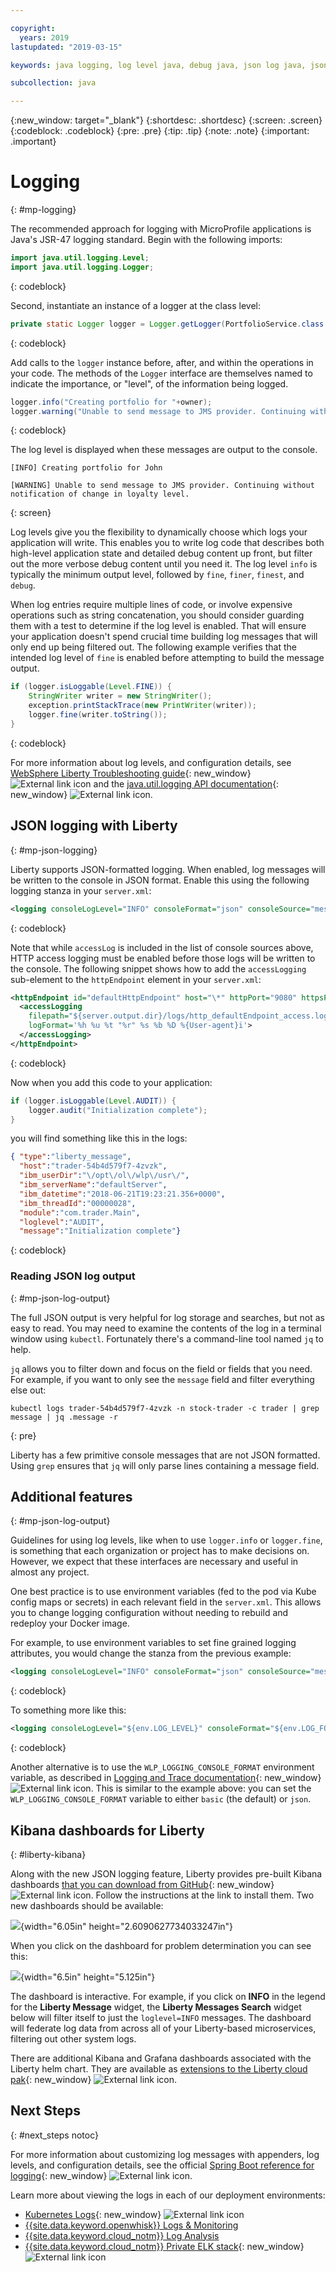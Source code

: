 ```yaml
---

copyright:
  years: 2019
lastupdated: "2019-03-15"

keywords: java logging, log level java, debug java, json log java, json log help, kibana liberty, liberty messages

subcollection: java

---
```


{:new_window: target="_blank"}
{:shortdesc: .shortdesc}
{:screen: .screen}
{:codeblock: .codeblock}
{:pre: .pre}
{:tip: .tip}
{:note: .note}
{:important: .important}

# Logging
{: #mp-logging}

The recommended approach for logging with MicroProfile applications is Java's JSR-47 logging standard. Begin with the following imports:

```java
import java.util.logging.Level;
import java.util.logging.Logger;
```
{: codeblock}

Second, instantiate an instance of a logger at the class level:

```java
private static Logger logger = Logger.getLogger(PortfolioService.class.getName());
```
{: codeblock}

Add calls to the `logger` instance before, after, and within the operations in your code. The methods of the `Logger` interface are themselves named to indicate the importance, or "level", of the information being logged.

```java
logger.info("Creating portfolio for "+owner);
logger.warning("Unable to send message to JMS provider. Continuing without notification of change in loyalty level.");
```
{: codeblock}

The log level is displayed when these messages are output to the console.

```
[INFO] Creating portfolio for John

[WARNING] Unable to send message to JMS provider. Continuing without notification of change in loyalty level.
```
{: screen}

Log levels give you the flexibility to dynamically choose which logs your application will write. This enables you to write log code that describes both high-level application state and detailed debug content up front, but filter out the more verbose debug content until you need it. The log level `info` is typically the minimum output level, followed by `fine`, `finer`, `finest`, and `debug`.

When log entries require multiple lines of code, or involve expensive operations such as string concatenation, you should consider guarding them with a test to determine if the log level is enabled. That will ensure your application doesn't spend crucial time building log messages that will only end up being filtered out. The following example verifies that the intended log level of `fine` is enabled before attempting to build the message output.

```java
if (logger.isLoggable(Level.FINE)) {
    StringWriter writer = new StringWriter();
    exception.printStackTrace(new PrintWriter(writer));
    logger.fine(writer.toString());
}
```
{: codeblock}

For more information about log levels, and configuration details, see [WebSphere Liberty Troubleshooting guide](https://www.ibm.com/support/knowledgecenter/SSEQTP_liberty/com.ibm.websphere.wlp.doc/ae/rwlp_logging.html){: new_window} ![External link icon](../icons/launch-glyph.svg "External link icon") and the [java.util.logging API documentation](https://docs.oracle.com/javase/8/docs/api/java/util/logging/package-summary.html){: new_window} ![External link icon](../icons/launch-glyph.svg "External link icon").

## JSON logging with Liberty
{: #mp-json-logging}

Liberty supports JSON-formatted logging. When enabled, log messages will be written to the console in JSON format. Enable this using the following logging stanza in your `server.xml`:

```xml
<logging consoleLogLevel="INFO" consoleFormat="json" consoleSource="message,trace,accessLog,ffdc" />
```
{: codeblock}

Note that while `accessLog` is included in the list of console sources above, HTTP access logging must be enabled before those logs will be written to the console. The following snippet shows how to add the `accessLogging` sub-element to the `httpEndpoint` element in your `server.xml`:

```xml
<httpEndpoint id="defaultHttpEndpoint" host="\*" httpPort="9080" httpsPort="9443">
  <accessLogging
    filepath="${server.output.dir}/logs/http_defaultEndpoint_access.log"
    logFormat='%h %u %t "%r" %s %b %D %{User-agent}i'>
  </accessLogging>
</httpEndpoint>
```
{: codeblock}

Now when you add this code to your application:

```java
if (logger.isLoggable(Level.AUDIT)) {
    logger.audit("Initialization complete");
}
```

you will find something like this in the logs:

```json
{ "type":"liberty_message",
  "host":"trader-54b4d579f7-4zvzk",
  "ibm_userDir":"\/opt\/ol\/wlp\/usr\/",
  "ibm_serverName":"defaultServer",
  "ibm_datetime":"2018-06-21T19:23:21.356+0000",
  "ibm_threadId":"00000028",
  "module":"com.trader.Main",
  "loglevel":"AUDIT",
  "message":"Initialization complete"}
```
{: codeblock}

### Reading JSON log output
{: #mp-json-log-output}

The full JSON output is very helpful for log storage and searches, but not as easy to read. You may need to examine the contents of the log in a terminal window using `kubectl`. Fortunately there's a command-line tool named `jq` to help.

`jq` allows you to filter down and focus on the field or fields that you need. For example, if you want to only see the `message` field and filter everything else out:

```
kubectl logs trader-54b4d579f7-4zvzk -n stock-trader -c trader | grep message | jq .message -r
```
{: pre}

Liberty has a few primitive console messages that are not JSON formatted. Using `grep` ensures that `jq` will only parse lines containing a message field.

## Additional features
{: #mp-json-log-output}

Guidelines for using log levels, like when to use `logger.info` or `logger.fine`, is something that each organization or project has to make decisions on. However, we expect that these interfaces are necessary and useful in almost any project.

One best practice is to use environment variables (fed to the pod via Kube config maps or secrets) in each relevant field in the `server.xml`. This allows you to change logging configuration without needing to rebuild and redeploy your Docker image.

For example, to use environment variables to set fine grained logging attributes, you would change the stanza from the previous example:

```xml
<logging consoleLogLevel="INFO" consoleFormat="json" consoleSource="message,trace,accessLog,ffdc" />
```
{: codeblock}

To something more like this:

```xml
<logging consoleLogLevel="${env.LOG_LEVEL}" consoleFormat="${env.LOG_FORMAT}" consoleSource="${env.LOG_SOURCE}" />
```
{: codeblock}

Another alternative is to use the `WLP_LOGGING_CONSOLE_FORMAT` environment variable, as described in [Logging and Trace documentation](https://www.ibm.com/support/knowledgecenter/SSEQTP_liberty/com.ibm.websphere.wlp.doc/ae/rwlp_logging.html){: new_window} ![External link icon](../icons/launch-glyph.svg "External link icon"). This is similar to the example above: you can set the `WLP_LOGGING_CONSOLE_FORMAT` variable to either `basic` (the default) or `json`.

## Kibana dashboards for Liberty
{: #liberty-kibana}

Along with the new JSON logging feature, Liberty provides pre-built Kibana dashboards [that you can download from GitHub](https://www.ibm.com/support/knowledgecenter/en/SSEQTP_liberty/com.ibm.websphere.wlp.doc/ae/twlp_icp_json_logging.html){: new_window} ![External link icon](../icons/launch-glyph.svg "External link icon"). Follow the instructions at the link to install them. Two new dashboards should be available:

![](images/microprofile-logging-image4.png){width="6.05in" height="2.6090627734033247in"}

When you click on the dashboard for problem determination you can see this:

![](images/microprofile-logging-image5.png){width="6.5in" height="5.125in"}

The dashboard is interactive. For example, if you click on **INFO** in the legend for the **Liberty Message** widget, the **Liberty Messages Search** widget below will filter itself to just the `loglevel=INFO` messages. The dashboard will federate log data from across all of your Liberty-based microservices, filtering out other system logs.

There are additional Kibana and Grafana dashboards associated with the Liberty helm chart. They are available as [extensions to the Liberty cloud pak](https://github.com/IBM/charts/tree/master/stable/ibm-websphere-liberty/ibm_cloud_pak/pak_extensions/dashboards){: new_window} ![External link icon](../icons/launch-glyph.svg "External link icon").

## Next Steps
{: #next_steps notoc}

For more information about customizing log messages with appenders, log levels, and configuration details, see the official [Spring Boot reference for logging](https://docs.spring.io/spring-boot/docs/current/reference/html/howto-logging.html){: new_window} ![External link icon](../icons/launch-glyph.svg "External link icon").

Learn more about viewing the logs in each of our deployment environments:

* [Kubernetes Logs](https://kubernetes.io/docs/concepts/cluster-administration/logging/){: new_window} ![External link icon](../icons/launch-glyph.svg "External link icon")
* [{{site.data.keyword.openwhisk}} Logs & Monitoring](/docs/openwhisk?topic=cloud-functions-openwhisk_logs#openwhisk_logs)
* [{{site.data.keyword.cloud_notm}} Log Analysis](/docs/services/CloudLogAnalysis?topic=cloudloganalysis-log_analysis_ov#log_analysis_ov)
* [{{site.data.keyword.cloud_notm}} Private ELK stack](https://www.ibm.com/support/knowledgecenter/en/SSBS6K_2.1.0.2/manage_metrics/logging_elk.html){: new_window} ![External link icon](../icons/launch-glyph.svg "External link icon")
